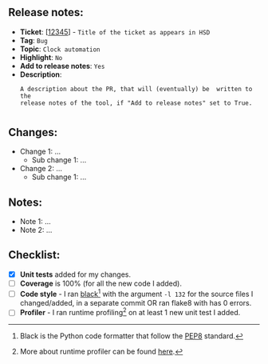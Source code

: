 #
## Release notes:
* **Ticket**: [[12345](https://hsdes.intel.com/appstore/article/#/12345)] - `Title of the ticket as appears in HSD`
* **Tag**: `Bug`
* **Topic**: `Clock automation`
* **Highlight**: `No`
* **Add to release notes**: `Yes`
* **Description**:
  ```text
  A description about the PR, that will (eventually) be  written to the
  release notes of the tool, if "Add to release notes" set to True.
  ```
#
## Changes:
* Change 1: ...
  * Sub change 1: ...
* Change 2: ...
  * Sub change 1: ...

## Notes:
* Note 1: ...
* Note 2: ...

## Checklist:
- [X] **Unit tests** added for my changes.
- [ ] **Coverage** is 100% (for all the new code I added).
- [ ] **Code style** - I ran [black](https://github.com/psf/black)[^1] with the argument `-l 132` for the source files I changed/added, in a separate commit OR ran flake8 with has 0 errors.
- [ ] **Profiler** - I ran runtime profiling[^2] on at least 1 new unit test I added.

[^1]: Black is the Python code formatter that follow the [PEP8](https://pep8.org/) standard.
[^2]: More about runtime profiler can be found [here](https://pypi.org/project/pytest-profiling/).
